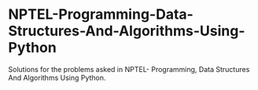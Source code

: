 # NPTEL-Programming-Data-Structures-And-Algorithms-Using-Python
Solutions for the problems asked in  NPTEL- Programming, Data Structures And Algorithms Using Python.
